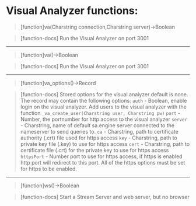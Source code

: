 # Visual Analyzer functions:

> [function]va(Charstring connection,Charstring server)->Boolean

> [function-docs]
> Run the Visual Analyzer on port 3001 



___

> [function]va()->Boolean

> [function-docs]
> Run the Visual Analyzer on port 3001 



___

> [function]va_options()->Record

> [function-docs]
> Stored options for the visual analyzer default is none.
> The record may contain the following options:
>   `auth` - Boolean, enable login on the visual analyzer. Add users to the 
>            visual analyzer with the function 
>            `_va_create_user(Charstring user, Charstring pw)`
>   `port` - Number, the portnumber for http access to the visual analyzer
>   `server` - Charstring, name of default sa.engine server connected to the 
>              nameserver to send queries to.
>   `ca` - Charstring, path to certificate authority (.crt) file used for https 
>          access
>   `key` - Charstring, path to private key file (.key) to use for https access
>   `cert` - Charstring, path to certificate file (.crt) for the private key
>            to use for https access
>   `httpsPort` - Number port to use for https access, if https is enabled http
>                 port will redirect to this port.
>   All of the https options must be set for https to be enabled. 



___

> [function]ws()->Boolean

> [function-docs]
> Start a Stream Server and web server, but no browser 


